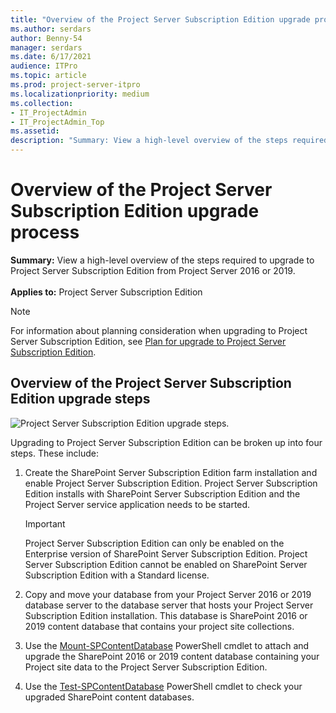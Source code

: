 ```yaml
---
title: "Overview of the Project Server Subscription Edition upgrade process"
ms.author: serdars
author: Benny-54
manager: serdars
ms.date: 6/17/2021
audience: ITPro
ms.topic: article
ms.prod: project-server-itpro
ms.localizationpriority: medium
ms.collection:
- IT_ProjectAdmin
- IT_ProjectAdmin_Top
ms.assetid: 
description: "Summary: View a high-level overview of the steps required to upgrade to Project Server Subscription Edition from Project Server 2016 or 2019."
---
```


# Overview of the Project Server Subscription Edition upgrade process
 
 **Summary:** View a high-level overview of the steps required to upgrade to Project Server Subscription Edition from Project Server 2016 or 2019.<br/>
<br/>**Applies to:** Project Server Subscription Edition
  
> [!NOTE]
> For information about planning consideration when upgrading to Project Server Subscription Edition, see [Plan for upgrade to Project Server Subscription Edition](plan-for-upgrade-to-project-server-2019.md). 
  
## Overview of the Project Server Subscription Edition upgrade steps

![Project Server Subscription Edition upgrade steps.](images/Update-for---Create-a-SharePoint-Server.png)
  
Upgrading to Project Server Subscription Edition can be broken up into four steps. These include:
  
1. Create the SharePoint Server Subscription Edition farm installation and enable Project Server Subscription Edition. Project Server Subscription Edition installs with SharePoint Server Subscription Edition and the Project Server service application needs to be started.
    
    > [!IMPORTANT]
    > Project Server Subscription Edition can only be enabled on the Enterprise version of SharePoint Server Subscription Edition. Project Server Subscription Edition cannot be enabled on SharePoint Server Subscription Edition with a Standard license. 
  
2. Copy and move your database from your Project Server 2016 or 2019 database server to the database server that hosts your Project Server Subscription Edition installation. This database is SharePoint 2016 or 2019 content database that contains your project site collections.
    
3. Use the [Mount-SPContentDatabase](/powershell/module/sharepoint-server/mount-spcontentdatabase?) PowerShell cmdlet to attach and upgrade the SharePoint 2016 or 2019 content database containing your Project site data to the Project Server Subscription Edition.
    
4. Use the [Test-SPContentDatabase](/powershell/module/sharepoint-server/test-spcontentdatabase?) PowerShell cmdlet to check your upgraded SharePoint content databases.
    
